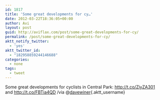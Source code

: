 ```yaml
---
id: 1817
title: 'Some great developments for cy…'
date: 2012-03-22T18:36:05+00:00
author: Avi
layout: post
guid: http://aviflax.com/post/some-great-developments-for-cy/
permalink: /post/some-great-developments-for-cy/
aktt_notify_twitter:
  - 'yes'
aktt_twitter_id:
  - "182958859244146688"
categories:
  - none
tags:
  - tweet
---
```

Some great developments for cyclists in Central Park: <a href="http://t.co/ZiyZA301" rel="nofollow">http://t.co/ZiyZA301</a> and <a href="http://t.co/FBTia4QD" rel="nofollow">http://t.co/FBTia4QD</a> /via @[davewiner](http://twitter.com/davewiner){.aktt_username}